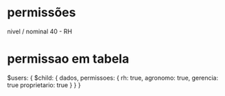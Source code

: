 # permissões

nivel / nominal
40 - RH

# permissao em tabela

$users: {
	$child: {
    dados,
    permissoes: {
      rh: true,
      agronomo: true,
      gerencia: true
      proprietario: true
    }
  }
}
